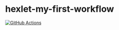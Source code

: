 # hexlet-my-first-workflow

[![GitHub Actions](https://github.com/eCo13rus/hexlet-my-first-workflow/actions/workflows/hello-world.yml/badge.svg)](https://github.com/eCo13rus/hexlet-my-first-workflow/actions/workflows/hello-world.yml)

